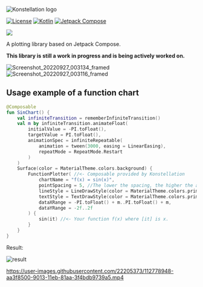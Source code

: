 ![Konstellation logo](https://user-images.githubusercontent.com/22205373/112414032-b8319500-8cf7-11eb-97d0-720f2f202cde.png)

[![License](https://img.shields.io/badge/License-GNU%20v3.0-white.svg)](LICENSE)
[![Kotlin](https://img.shields.io/badge/Kotlin-1.7.10-blue.svg?logo=kotlin)](http://kotlinlang.org)
[![Jetpack Compose](https://img.shields.io/badge/Jetpack%20Compose-1.2.1-blue.svg?logo=android)](https://developer.android.com/jetpack/compose)

[![](https://github.com/gabrieldrn/Konstellation/workflows/CI/badge.svg?branch=develop)]()

A plotting library based on Jetpack Compose.

**This library is still a work in progress and is being actively worked on.**

![Screenshot_20220927_003134_framed](https://user-images.githubusercontent.com/22205373/192433407-087166f9-9e96-4f66-bbc9-daef829dab9f.png#gh-light-mode-only)
![Screenshot_20220927_003116_framed](https://user-images.githubusercontent.com/22205373/192433474-6384bd39-751f-4120-b206-e839bba60e28.png#gh-dark-mode-only)


## Usage example of a function chart

```Kotlin
@Composable
fun SinChart() {
    val infiniteTransition = rememberInfiniteTransition()
    val m by infiniteTransition.animateFloat(
        initialValue = -PI.toFloat(),
        targetValue = PI.toFloat(),
        animationSpec = infiniteRepeatable(
            animation = tween(3000, easing = LinearEasing),
            repeatMode = RepeatMode.Restart
        )
    )
    Surface(color = MaterialTheme.colors.background) {
        FunctionPlotter( //<- Composable provided by Konstellation
            chartName = "f(x) = sin(x)",
            pointSpacing = 5, //The lower the spacing, the higher the accuracy of the drawing.
            lineStyle = LineDrawStyle(color = MaterialTheme.colors.primary),
            textStyle = TextDrawStyle(color = MaterialTheme.colors.primary),
            dataXRange = -PI.toFloat() + m..PI.toFloat() + m,
            dataYRange = -2f..2f
        ) {
            sin(it) //<- Your function f(x) where [it] is x.
        }
    }
}
```
Result:

![result](https://user-images.githubusercontent.com/22205373/112779385-a19b7e80-9014-11eb-854e-ad86e6d93d52.gif)

https://user-images.githubusercontent.com/22205373/112778948-aa3f8500-9013-11eb-81aa-3f4bdb9739a5.mp4

